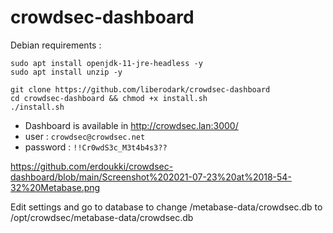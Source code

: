 # crowdsec-dashboard

Debian requirements :
```
sudo apt install openjdk-11-jre-headless -y
sudo apt install unzip -y
```

```
git clone https://github.com/liberodark/crowdsec-dashboard
cd crowdsec-dashboard && chmod +x install.sh
./install.sh
```

- Dashboard is available in http://crowdsec.lan:3000/
- user : `crowdsec@crowdsec.net`
- password : `!!Cr0wdS3c_M3t4b4s3??`

https://github.com/erdoukki/crowdsec-dashboard/blob/main/Screenshot%202021-07-23%20at%2018-54-32%20Metabase.png

Edit settings and go to database to change /metabase-data/crowdsec.db to /opt/crowdsec/metabase-data/crowdsec.db
